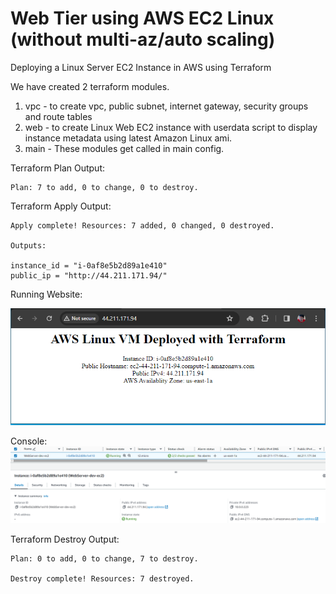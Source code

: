 # Web Tier using AWS EC2 Linux (without  multi-az/auto scaling)

Deploying a Linux Server EC2 Instance in AWS using Terraform

We have created 2 terraform modules.

1. vpc - to create vpc, public subnet, internet gateway, security groups and route tables
2. web - to create Linux Web EC2 instance with userdata script to display instance metadata using latest Amazon Linux ami.
3. main - These modules get called in main config.

Terraform Plan Output:
```
Plan: 7 to add, 0 to change, 0 to destroy.
```

Terraform Apply Output:
```
Apply complete! Resources: 7 added, 0 changed, 0 destroyed.

Outputs:

instance_id = "i-0af8e5b2d89a1e410"
public_ip = "http://44.211.171.94/"
```

Running Website:

![Alt text](image.png)

Console:
![Alt text](image-1.png)

Terraform Destroy Output:
```
Plan: 0 to add, 0 to change, 7 to destroy.

Destroy complete! Resources: 7 destroyed.
```